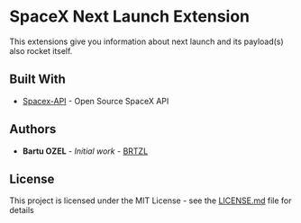 # SpaceX Next Launch Extension

This extensions give you information about next launch and its payload(s) also rocket itself.

## Built With

- [Spacex-API](https://github.com/r-spacex/SpaceX-API) - Open Source SpaceX API

## Authors

- **Bartu OZEL** - _Initial work_ - [BRTZL](https://github.com/BRTZL)

## License

This project is licensed under the MIT License - see the [LICENSE.md](LICENSE.md) file for details
